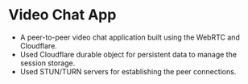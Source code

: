 # Video Chat App
- A peer-to-peer video chat application built using the WebRTC and Cloudflare.
- Used Cloudflare durable object for persistent data to manage the session storage.
- Used STUN/TURN servers for establishing the peer connections.
